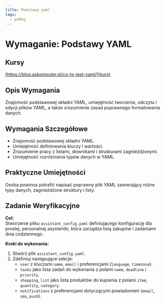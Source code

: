 ```yaml
---
title: Podstawy yaml
tags:
  - paReq
---
```


# Wymaganie: Podstawy YAML

## Kursy

[https://blog.askomputer.pl/co-to-jest-yaml/](kurs)


## Opis Wymagania
Znajomość podstawowej składni YAML, umiejętność tworzenia, odczytu i edycji plików YAML, a także zrozumienie zasad poprawnego formatowania danych.

## Wymagania Szczegółowe
- Znajomość podstawowej składni YAML.
- Umiejętność definiowania kluczy i wartości.
- Zrozumienie pracy z listami, słownikami i strukturami zagnieżdżonymi.
- Umiejętność rozróżniania typów danych w YAML.

## Praktyczne Umiejętności
Osoba powinna potrafić napisać poprawny plik YAML zawierający różne typy danych, zagnieżdżone struktury i listy.

## Zadanie Weryfikacyjne
**Cel:**  
Stworzenie pliku `assistant_config.yaml` definiującego konfigurację dla prostej, personalnej asystentki, która zarządza listą zakupów i zadaniami dnia codziennego.

**Kroki do wykonania:**  
1. Stwórz plik `assistant_config.yaml`.  
2. Zdefiniuj następujące sekcje:
   - `user` z kluczami `name`, `email` i preferencjami (`language`, `timezone`).  
   - `tasks` jako lista zadań do wykonania z polami `name`, `deadline` i `priority`.  
   - `shopping_list` jako lista produktów do kupienia z polami `item`, `quantity`, `category`.  
   - `notifications` z preferencjami dotyczącymi powiadomień (`email`, `sms`, `push`).
